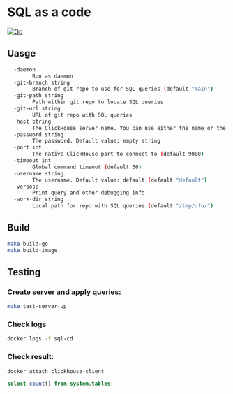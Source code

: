 # SQL as a code
[![Go](https://github.com/orginux/sql-cd/actions/workflows/go.yml/badge.svg?branch=main)](https://github.com/orginux/sql-cd/actions/workflows/go.yml)

## Uasge
```bash
  -daemon
        Run as daemon
  -git-branch string
        Branch of git repo to use for SQL queries (default "main")
  -git-path string
        Path within git repo to locate SQL queries
  -git-url string
        URL of git repo with SQL queries
  -host string
        The ClickHouse server name. You can use either the name or the IPv4 or IPv6 address (default "localhost")
  -password string
        The password. Default value: empty string
  -port int
        The native ClickHouse port to connect to (default 9000)
  -timeout int
        Global command timeout (default 60)
  -username string
        The username. Default value: default (default "default")
  -verbose
        Print query and other debugging info
  -work-dir string
        Local path for repo with SQL queries (default "/tmp/ufo/")
```

## Build
```bash
make build-go
make build-image
```

## Testing
### Create server and apply queries:
```bash
make test-server-up
```

### Check logs
```bash
docker logs -f sql-cd
```

### Check result:
```bash
docker attach clickhouse-client
```

```sql
select count() from system.tables;
```
